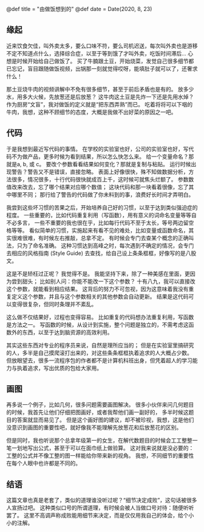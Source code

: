 @def title = "由做饭想到的"
@def date = Date(2020, 8, 23)


## 缘起

近来饮食欠佳，叫外卖太多，要么口味不符，要么司机迟送，每次叫外卖也是游移不定不知道点什么，选择综合症，以至于等到饿了才叫外卖，吃饭时间滞后... 
心想是时候开始给自己做饭了。
买了牛腩跟土豆，开始烧菜，发觉自己很多细节都已忘记，盲目跟随做饭视频，出锅那一刻就觉得哎呀，能填肚子就可以了，还奢求什么！

那土豆烧牛肉的视频讲解中不免有很多细节，甚至于前后矛盾也是有的。
放多少水，用多大火候，先放葱还是后放葱？
这牛肉这土豆是先炸一下还是先用水焯？
作为厨房“文盲”，我对做饭的定义就是“把东西弄熟”而已。
吃着将将可以下咽的牛肉，我想，这种不顾细节的态度，大概是我做不出好菜的原因之一吧。

## 代码

于是我想到最近写代码的事情。
在学校的实验室也好，公司的实验室也好，写代码不为做产品，更多时候为看到结果，所以怎么快怎么来。
给一个变量命名？那就是a, b, 或 c。
要改个参数看看结果如何变化？那就是复制与粘贴。
运行时候出现警告？警告又不是错误，直接忽略。
表面上好像很快，殊不知做数据分析，方法很多，情况很多，十行代码很快就成百上千，这时候可就焦头烂额了。
参数数值改来改去，忘了哪个结果对应哪个数值；
这块代码和那一块看着很像，忘了其中哪里不同；
那行给了警告的代码做了你未料到的事，浪费好长时间才弄明白。

我尝到这些坏习惯的苦果之后，开始培养自己好的习惯，以至于达到类似强迫症的程度。
一些重要的，比如代码重复利用（写函数），用有意义的词命名变量等等自不必多言，
一些不重要的我也很在乎，比如每行代码不至于太长，等号两边留空格等等。
看似简单的习惯，实施起来有看不见的难处，比如变量或函数命名，其实很难很难，有时候左右推敲，总拿不定。
有时候会专门去查某个概念的正确叫法，只为了命名准确。
这种习惯达到高峰之时，每次遇到不确定的情况，会专门去相应的风格指南 (Style Guide) 去查找，给自己设上条条框框，好像写的是八股文。

这是不是矫枉过正呢？
我觉得不是。
我能坚持下来，除了一种美感在里面，更因为尝到甜头；
比如别人问：你能不能改一下这个参数？
十有八九，我可以直接改这个参数，就能看到相应结果。
这背后的努力不可忽视，因为这意味着我没有重复定义这个参数，并且与这个参数相关的其他参数会自动更新。
结果是这代码可以变得很复杂，但同时条理并不紊乱。

这么做不仅结果好，过程也变得容易。
比如重复的代码想办法重复利用，写函数是方法之一。
写函数的时候，从设计到实施，整个问题是独立的，不需考虑这函数外的东西，以至于达到脑资源的高效利用。

其实这些东西对专业的程序员来说，自然是理所应当的；
但是在实验室里搞研究的人，多半是自己摸爬滚打出来的，对这些条条框框执着追求的人大概占少数。
但放眼望去，很多一流程序包的作者都不是计算机科班出身，但凭着超人的学习能力与执着追求，写出优质的包给大家用。

## 画图

再多说一个例子，比如几何，很多问题需要画图解决。
很多小伙伴来问几何题目的时候，我首先让他们仔细把图画好，或者我帮他们画一副好的，
多半时候这题目的答案就显而易见了。
但是这个画好图的建议，却不被珍视，我想，这是他们没意识到画图的重要性吧，就好像我不能理解先放葱花和后放葱花的区别。

但是同时，我也听说那个总拿年级第一的女生，在解代数题目的时候会工工整整一笔一划地写出公式，甚至于可以在面巾纸上做验算。
这对我来说就是没必要的：工整的公式并不像工整的图一样能给你带来新的视角。
我想，不同细节的重要性在每个人眼中也许都是不同的。

## 结语

这篇文章也真是老套了，类似的道理谁没听过呢？“细节决定成败”，这句话被很多人宣扬过吧。
这种类似口号的所谓道理，有时候会被人当做口号对待：随便听听罢了。
这里不高调声称成败能用细节来决定，而是仅仅用我自己的体会，给个小小的注解。

